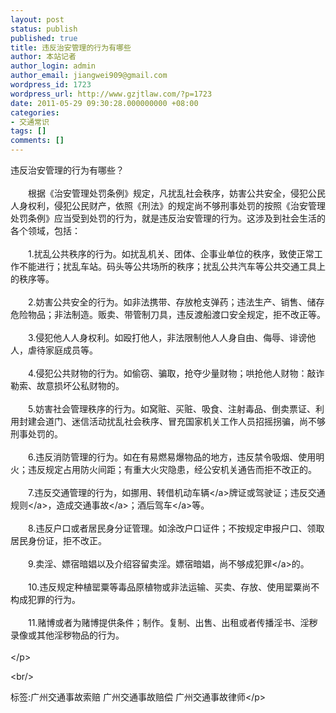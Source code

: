 ```yaml
---
layout: post
status: publish
published: true
title: 违反治安管理的行为有哪些
author: 本站记者
author_login: admin
author_email: jiangwei909@gmail.com
wordpress_id: 1723
wordpress_url: http://www.gzjtlaw.com/?p=1723
date: 2011-05-29 09:30:28.000000000 +08:00
categories:
- 交通常识
tags: []
comments: []
---
```

<p>违反治安管理的行为有哪些？<br><br>　　根据《治安管理处罚条例》规定，凡扰乱社会秩序，妨害公共安全，侵犯公民人身权利，侵犯公民财产，依照《刑法》的规定尚不够刑事处罚的按照《治安管理处罚条例》应当受到处罚的行为，就是违反治安管理的行为。这涉及到社会生活的各个领域，包括：<br><br>　　1.扰乱公共秩序的行为。如扰乱机关、团体、企事业单位的秩序，致使正常工作不能进行；扰乱车站。码头等公共场所的秩序；扰乱公共汽车等公共交通工具上的秩序等。<br><br>　　2.妨害公共安全的行为。如非法携带、存放枪支弹药；违法生产、销售、储存危险物品；非法制造。贩卖、带管制刀具，违反渡船渡口安全规定，拒不改正等。<br><br>　　3.侵犯他人人身权利。如殴打他人，非法限制他人人身自由、侮辱、诽谤他人，虐待家庭成员等。<br><br>　　4.侵犯公共财物的行为。如偷窃、骗取，抢夺少量财物；哄抢他人财物：敲诈勒索、故意损坏公私财物的。<br><br>　　5.妨害社会管理秩序的行为。如窝赃、买赃、吸食、注射毒品、倒卖票证、利用封建会道门、迷信活动扰乱社会秩序、冒充国家机关工作人员招摇拐骗，尚不够刑事处罚的。<br><br>　　6.违反消防管理的行为。如在有易燃易爆物品的地方，违反禁令吸烟、使用明火；违反规定占用防火间距；有重大火灾隐患，经公安机关通告而拒不改正的。<br><br>　　7.违反交通管理的行为，如挪用、转借机动<a>车辆<&#47;a>牌证或驾驶证；违反<a>交通规则<&#47;a>，造成<a>交通事故<&#47;a>；<a>酒后驾车<&#47;a>等。<br><br>　　8.违反户口或者居民身分证管理。如涂改户口证件；不按规定申报户口、领取居民身份证，拒不改正。<br><br>　　9.卖淫、嫖宿暗娼以及介绍容留卖淫。嫖宿暗娼，尚不够成<a>犯罪<&#47;a>的。<br><br>　　10.违反规定种植罂粟等毒品原植物或非法运输、买卖、存放、使用罂粟尚不构成犯罪的行为。<br><br>　　11.赌博或者为赌博提供条件；制作。复制、出售、出租或者传播淫书、淫秽录像或其他淫秽物品的行为。<br><br><&#47;p><br&#47;><p>标签:广州交通事故索赔 广州交通事故赔偿 广州交通事故律师<&#47;p>
